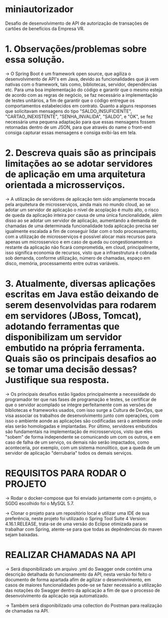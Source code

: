 # miniautorizador
Desafio de desenvolvimento de API de autorização de transações de cartões de benefícios da Empresa VR.

# 1. Observações/problemas sobre essa solução.
-> O Spring Boot é um framework open source, que agiliza o desenvolvimento de API's em Java, devido as funcionalidades que já vem nativas com o framework, tais como, bibliotecas, servidor, dependências etc. Para uma boa implementação do código e garantir que o mesmo esteja de acordo com as regras de negócio, se faz necessário a implementação de testes unitários, a fim de garantir que o código entregue os comportamentos estabelecidos em contrato. Quanto a alguns responses que solicitavam mensagens do tipo "SALDO_INSUFICIENTE", "CARTAO_INEXISTENTE", "SENHA_INVALIDA", "SALDO", e "OK", se fez necessária uma pequena adaptação para que essas mensagens fossem retornadas dentro de um JSON, para que através do name o front-end consiga capturar essas mensagens e consiga exibi-las em tela.

# 2.	Descreva quais são as principais limitações ao se adotar servidores de aplicação em uma arquitetura orientada a microsserviços. 
-> A utilização de servidores de aplicação tem sido amplamente trocada pela arquitetura de microsserviços, ainda mais no mundo cloud, ao se adotar um servidor de aplicação o nível de acoplação é muito alto, o risco de queda da aplicação inteira por causa de uma única funcionalidade, além disso ao se adotar um servidor de aplicação, aumentando a demanda de chamadas de uma determinada funcionalidade toda aplicação precisa ser igualmente escalada a fim de conseguir lidar com o todo processamento, com a utilização de microsserviços é possível alocar mais recursos para apenas um microsservico e em caso de queda ou congestionamento o restante da aplicação não ficará comprometida, em cloud, principalmente, isso significa economia de recursos, visto que a infraestrutura é cobrada sob demanda, conforme utilização, número de chamadas, espaço em disco, memória, processamento entre outras variáveis.

# 3. Atualmente, diversas aplicações escritas em Java estão deixando de serem desenvolvidas para rodarem em servidores (JBoss, Tomcat), adotando ferramentas que disponibilizam um servidor embutido na própria ferramenta. Quais são os principais desafios ao se tomar uma decisão dessas? Justifique sua resposta.
-> Os principais desafios estão ligados principalmente a necessidade do programador ter que nas fases de programação e testes, se certificar de que o servidor acomplado se integre perfeitamente com as versões de bibliotecas e frameworks usados, com isso surge a Cultura de DevOps, que visa associar os trabalhos de desenvolvimento junto com operações, com isso o ambiente aonde as aplicações são codificadas será o ambiente onde elas serão homologadas e implantadas. Por último, servidores embutidos são fundamentais na implementação de microsserviços, visto que eles "sobem" de forma independente se comunicando um com os outros, e em caso de falha de um serviço, os demais não serão impactados, como aconteceria, por exemplo, com um sistema monolítico, que a queda de um servidor de aplicação "derrubaria" todos os demais serviços.

# REQUISITOS PARA RODAR O PROJETO


-> Rodar o docker-compose que foi enviado juntamente com o projeto, o SGDG escolhido foi o MySQL 5.7.

-> Clonar o projeto para um repositório local e utilizar uma IDE de sua preferência, neste projeto foi utilizado o Spring Tool Suite 4 Version: 4.16.1.RELEASE, trata-se de uma versão do Eclipse otimizada para se trabalhar com Spring, atente-se para que todas as depêndencias do maven sejam baixadas.

# REALIZAR CHAMADAS NA API

-> Será disponibilizado um arquivo .yml do Swagger onde contém uma descrição detalhada do funcionamento da API, nesta versão foi feito o documento de forma apartada afim de agilizar o desenvolvimento, em casos de maiores funcionalidades pode-se se fazer necessário a utilização das notações do Swagger dentro da aplicação a fim de que o processo de desenvolvimento da aplicação seja automatizado.

-> Também será disponibilizado uma collection do Postman para realização de chamadas na API.
